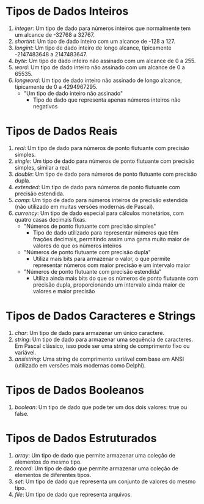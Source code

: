 # Tipos de Dados Inteiros
1. _integer_: Um tipo de dado para números inteiros que normalmente tem um alcance de -32768 a 32767.
2. _shortint_: Um tipo de dado inteiro com um alcance de -128 a 127.
3. _longint_: Um tipo de dado inteiro de longo alcance, tipicamente -2147483648 a 2147483647.
4. _byte_: Um tipo de dado inteiro não assinado com um alcance de 0 a 255.
5. _word_: Um tipo de dado inteiro não assinado com um alcance de 0 a 65535.
6. _longword_: Um tipo de dado inteiro não assinado de longo alcance, tipicamente de 0 a 4294967295.
    * "Um tipo de dado inteiro não assinado"
        * Tipo de dado que representa apenas números inteiros não negativos

# Tipos de Dados Reais
1. _real_: Um tipo de dado para números de ponto flutuante com precisão simples.
2. _single_: Um tipo de dado para números de ponto flutuante com precisão simples, similar a real.
3. _double_: Um tipo de dado para números de ponto flutuante com precisão dupla.
4. _extended_: Um tipo de dado para números de ponto flutuante com precisão estendida.
5. _comp_: Um tipo de dado para números inteiros de precisão estendida (não utilizado em muitas versões modernas de Pascal).
6. _currency_: Um tipo de dado especial para cálculos monetários, com quatro casas decimais fixas.
    * "Números de ponto flutuante com precisão simples"
        * Tipo de dado utilizado para representar números que têm frações decimais, permitindo assim uma gama muito maior de valores do que os números inteiros
    * "Números de ponto flutuante com precisão dupla"
        * Utiliza mais bits para armazenar o valor, o que permite representar números com maior precisão e um intervalo maior
    * "Números de ponto flutuante com precisão estendida"
        * Utiliza ainda mais bits do que os números de ponto flutuante com precisão dupla, proporcionando um intervalo ainda maior de valores e maior precisão

# Tipos de Dados Caracteres e Strings
1. _char_: Um tipo de dado para armazenar um único caractere.
2. _string_: Um tipo de dado para armazenar uma sequência de caracteres. Em Pascal clássico, isso pode ser uma string de comprimento fixo ou variável.
3. _ansistring_: Uma string de comprimento variável com base em ANSI (utilizado em versões mais modernas como Delphi).

# Tipos de Dados Booleanos
1. _boolean_: Um tipo de dado que pode ter um dos dois valores: true ou false.

# Tipos de Dados Estruturados
1. _array_: Um tipo de dado que permite armazenar uma coleção de elementos do mesmo tipo.
2. _record_: Um tipo de dado que permite armazenar uma coleção de elementos de diferentes tipos.
3. _set_: Um tipo de dado que representa um conjunto de valores do mesmo tipo.
4. _file_: Um tipo de dado que representa arquivos.